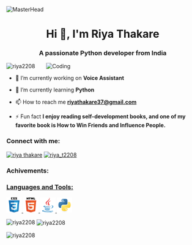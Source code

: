 ![MasterHead](https://user-images.githubusercontent.com/65373279/148280039-301b677b-74e7-49f8-af75-15e7c9253d74.png)

<h1 align="center">Hi 👋, I'm Riya Thakare</h1>
<h3 align="center">A passionate Python developer from India</h3>
<img align="right" alt="Coding" width="400" src="https://camo.githubusercontent.com/353af2cd6b74cd3dea754c4745a5820d71b7bff6c3d51fed20b8646ce69f7ae1/68747470733a2f2f7265732e636c6f7564696e6172792e636f6d2f70726163746963616c6465762f696d6167652f66657463682f732d2d32625a496a5047432d2d2f635f6c696d6974253243665f6175746f253243666c5f70726f6772657373697665253243715f3636253243775f3838302f68747470733a2f2f6465762d746f2d75706c6f6164732e73332e616d617a6f6e6177732e636f6d2f692f64347476756b6274356d726133376376776b6c6b2e676966">

<p align="left"> <img src="https://komarev.com/ghpvc/?username=riya2208&label=Profile%20views&color=0e75b6&style=flat" alt="riya2208" /> </p>

- 🔭 I’m currently working on **Voice Assistant**

- 🌱 I’m currently learning **Python**

- 📫 How to reach me **riyathakare37@gmail.com**

- ⚡ Fun fact **I enjoy reading self-development books, and one of my favorite book is How to Win Friends and Influence People.**

<h3 align="left">Connect with me:</h3>
<p align="left">
<a href="https://linkedin.com/in/riya thakare" target="blank"><img align="center" src="https://raw.githubusercontent.com/rahuldkjain/github-profile-readme-generator/master/src/images/icons/Social/linked-in-alt.svg" alt="riya thakare" height="30" width="40" /></a>
<a href="https://www.leetcode.com/riya_t2208" target="blank"><img align="center" src="https://raw.githubusercontent.com/rahuldkjain/github-profile-readme-generator/master/src/images/icons/Social/leet-code.svg" alt="riya_t2208" height="30" width="40" /></a>
</p>
<h3 align="left">Achivements:</h3>
<p align="left"> <a href="[![Holopin Badges](https://holopin.me/riya2208)](https://holopin.io/@riya2208)">
<h3 align="left">Languages and Tools:</h3>
<p align="left"> <a href="https://www.w3schools.com/css/" target="_blank" rel="noreferrer"> <img src="https://raw.githubusercontent.com/devicons/devicon/master/icons/css3/css3-original-wordmark.svg" alt="css3" width="40" height="40"/> </a> <a href="https://www.w3.org/html/" target="_blank" rel="noreferrer"> <img src="https://raw.githubusercontent.com/devicons/devicon/master/icons/html5/html5-original-wordmark.svg" alt="html5" width="40" height="40"/> </a> <a href="https://www.java.com" target="_blank" rel="noreferrer"> <img src="https://raw.githubusercontent.com/devicons/devicon/master/icons/java/java-original.svg" alt="java" width="40" height="40"/> </a> <a href="https://www.python.org" target="_blank" rel="noreferrer"> <img src="https://raw.githubusercontent.com/devicons/devicon/master/icons/python/python-original.svg" alt="python" width="40" height="40"/> </a> </p>

<p><img align="left" src="https://github-readme-stats.vercel.app/api/top-langs?username=riya2208&show_icons=true&locale=en&layout=compact" alt="riya2208" /></p>

<p>&nbsp;<img align="center" src="https://github-readme-stats.vercel.app/api?username=riya2208&show_icons=true&locale=en" alt="riya2208" /></p>

<p><img align="center" src="https://github-readme-streak-stats.herokuapp.com/?user=riya2208&" alt="riya2208" /></p>
